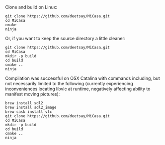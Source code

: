 Clone and build on Linux:

```
git clone https://github.com/deetsay/MiCasa.git
cd MiCasa
cmake
ninja
```

Or, if you want to keep the source directory a little cleaner:

```
git clone https://github.com/deetsay/MiCasa.git
cd MiCasa
mkdir -p build
cd build
cmake ..
ninja
```

Compilation was successful on OSX Catalina with commands including, but not
necessarily limited to the following (currently experiencing inconveniences
locating libvlc at runtime, negatively affecting ability to manifest moving
pictures):

```
brew install sdl2
brew install sdl2_image
brew cask install vlc
git clone https://github.com/deetsay/MiCasa.git
cd MiCasa
mkdir -p build
cd build
cmake ..
ninja
```

